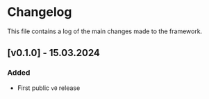 # Changelog

This file contains a log of the main changes made to the framework. 

## [v0.1.0] - 15.03.2024
### Added
- First public `v0` release
